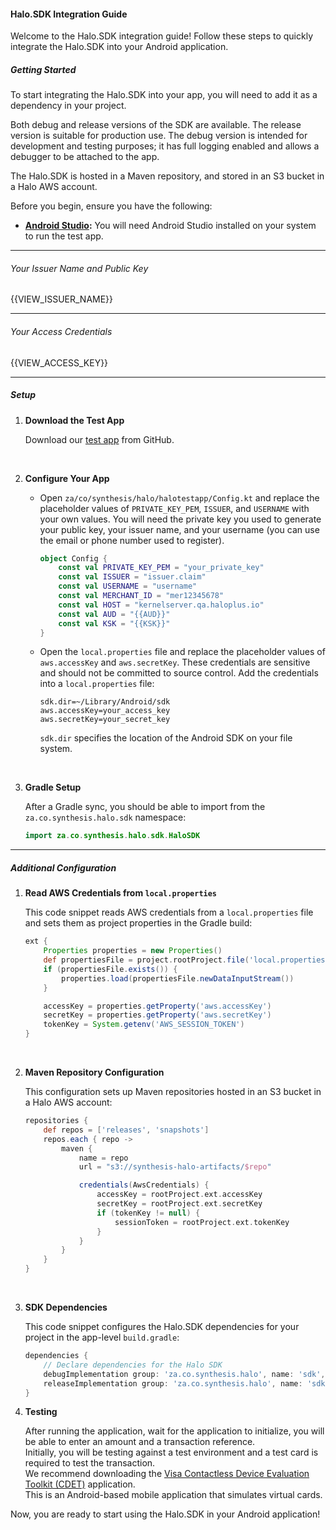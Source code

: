 #### Halo.SDK Integration Guide

Welcome to the Halo.SDK integration guide! Follow these steps to quickly integrate the Halo.SDK into your Android application.

##### Getting Started

To start integrating the Halo.SDK into your app, you will need to add it as a dependency in your project.

Both debug and release versions of the SDK are available. The release version is suitable for production use. The debug version is intended for development and testing purposes; it has full logging enabled and allows a debugger to be attached to the app.

The Halo.SDK is hosted in a Maven repository, and stored in an S3 bucket in a Halo AWS account.

Before you begin, ensure you have the following:

- **<a href="https://developer.android.com/studio" target="_blank">Android Studio</a>:** You will need Android Studio installed on your system to run the test app.

---

###### Your Issuer Name and Public Key

{{VIEW_ISSUER_NAME}}

---

###### Your Access Credentials

{{VIEW_ACCESS_KEY}}

---

##### Setup

1. **Download the Test App**

    Download our <a href="https://github.com/halo-dot/test_app-android_sdk" target="_blank">test app</a> from GitHub.

<br/>

2. **Configure Your App**

    - Open `za/co/synthesis/halo/halotestapp/Config.kt` and replace the placeholder values of `PRIVATE_KEY_PEM`, `ISSUER`, and `USERNAME` with your own values. You will need the private key you used to generate your public key, your issuer name, and your username (you can use the email or phone number used to register).

        ```kotlin
        object Config {
            const val PRIVATE_KEY_PEM = "your_private_key"
            const val ISSUER = "issuer.claim"
            const val USERNAME = "username"
            const val MERCHANT_ID = "mer12345678"
            const val HOST = "kernelserver.qa.haloplus.io"
            const val AUD = "{{AUD}}"
            const val KSK = "{{KSK}}"
        }
        ```

    - Open the `local.properties` file and replace the placeholder values of `aws.accessKey` and `aws.secretKey`. These credentials are sensitive and should not be committed to source control. Add the credentials into a `local.properties` file:

        ```properties
        sdk.dir=~/Library/Android/sdk
        aws.accessKey=your_access_key
        aws.secretKey=your_secret_key
        ```

        `sdk.dir` specifies the location of the Android SDK on your file system.

<br/>

3. **Gradle Setup**

    After a Gradle sync, you should be able to import from the `za.co.synthesis.halo.sdk` namespace:

    ```kotlin
    import za.co.synthesis.halo.sdk.HaloSDK
    ```

---

##### Additional Configuration

1. **Read AWS Credentials from `local.properties`**

    This code snippet reads AWS credentials from a `local.properties` file and sets them as project properties in the Gradle build:

    ```gradle
    ext {
        Properties properties = new Properties()
        def propertiesFile = project.rootProject.file('local.properties')
        if (propertiesFile.exists()) {
            properties.load(propertiesFile.newDataInputStream())
        }

        accessKey = properties.getProperty('aws.accessKey')
        secretKey = properties.getProperty('aws.secretKey')
        tokenKey = System.getenv('AWS_SESSION_TOKEN')
    }
    ```
<br/>

2. **Maven Repository Configuration**

    This configuration sets up Maven repositories hosted in an S3 bucket in a Halo AWS account:

    ```gradle
    repositories {
        def repos = ['releases', 'snapshots']
        repos.each { repo ->
            maven {
                name = repo
                url = "s3://synthesis-halo-artifacts/$repo"

                credentials(AwsCredentials) {
                    accessKey = rootProject.ext.accessKey
                    secretKey = rootProject.ext.secretKey
                    if (tokenKey != null) {
                        sessionToken = rootProject.ext.tokenKey
                    }
                }
            }
        }
    }
    ```
<br/>

3. **SDK Dependencies**

    This code snippet configures the Halo.SDK dependencies for your project in the app-level `build.gradle`:

    ```gradle
    dependencies {
        // Declare dependencies for the Halo SDK
        debugImplementation group: 'za.co.synthesis.halo', name: 'sdk', version: '2.1.26-debug'
        releaseImplementation group: 'za.co.synthesis.halo', name: 'sdk', version: '2.1.26'
    }
    ```
4. **Testing**

   After running the application, wait for the application to initialize, you will be able to enter an amount and a transaction reference.<br/>
   Initially, you will be testing against a test environment and a test card is required to test the transaction.<br/>
   We recommend downloading the <a href="https://apkpure.com/visa-mobile-cdet/com.visa.app.cdet" target="_blank">Visa Contactless Device Evaluation Toolkit (CDET)</a> application.<br/>
   This is an Android-based mobile application that simulates virtual cards.


Now, you are ready to start using the Halo.SDK in your Android application!
